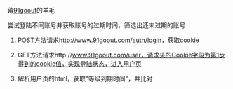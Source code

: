 薅[91goout](http://www.91goout.com)的羊毛

尝试登陆不同账号并获取账号的过期时间，筛选出还未过期的账号

1. POST方法请求http://www.91goout.com/auth/login，获取cookie

2. GET方法请求http://www.91goout.com/user，请求头的Cookie字段为第1步得到的cookie值，实现登陆状态，进入用户页

3. 解析用户页的html，获取"等级到期时间"，并比对